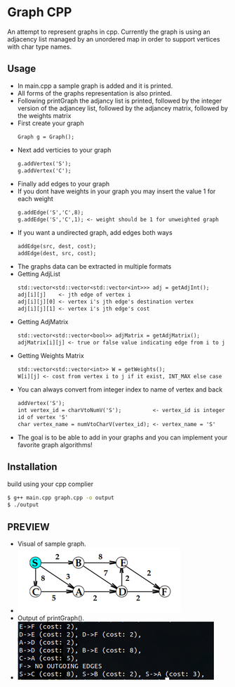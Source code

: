 # Graph CPP
An attempt to represent graphs in cpp. Currently the graph is using an adjacency list managed by an unordered map in order to support vertices with char type names.
## Usage
* In main.cpp a sample graph is added and it is printed.
* All forms of the graphs representation is also printed.
* Following printGraph the adjancy list is printed, followed by the integer version of the adjancey list, followed by the adjancey matrix, followed by the weights matrix
* First create your graph
  ```
  Graph g = Graph();
  ```
* Next add verticies to your graph
  ```
  g.addVertex('S');
  g.addVertex('C');
  ```
* Finally add edges to your graph
* If you dont have weights in your graph you may insert the value 1 for each weight
  ```
  g.addEdge('S','C',8);
  g.addEdge('S','C',1); <- weight should be 1 for unweighted graph 
  ```
* If you want a undirected graph, add edges both ways
  ```
  addEdge(src, dest, cost);
  addEdge(dest, src, cost);
  ```
* The graphs data can be extracted in multiple formats
* Getting AdjList 
  ```
  std::vector<std::vector<std::vector<int>>> adj = getAdjInt();
  adj[i][j]    <- jth edge of vertex i
  adj[i][j][0] <- vertex i's jth edge's destination vertex
  adj[i][j][1] <- vertex i's jth edge's cost
  ```
* Getting AdjMatrix
  ```
  std::vector<std::vector<bool>> adjMatrix = getAdjMatrix();
  adjMatrix[i][j] <- true or false value indicating edge from i to j
  ```
* Getting Weights Matrix
  ```
  std::vector<std::vector<int>> W = getWeights();
  W[i][j] <- cost from vertex i to j if it exist, INT_MAX else case
  ```
* You can always convert from integer index to name of vertex and back
  ```
  addVertex('S');
  int vertex_id = charVtoNumV('S');          <- vertex_id is integer id of vertex 'S'
  char vertex_name = numVtoCharV(vertex_id); <- vertex_name = 'S'
  ```
* The goal is to be able to add in your graphs and you can implement your favorite graph algorithms!

## Installation
build using your cpp complier
```sh
$ g++ main.cpp graph.cpp -o output
$ ./output
```
## PREVIEW 
  *  Visual of sample graph.
  *  ![Sample Graph inserted in main.cpp](sample/samplegraphvisual.png)
  *  Output of printGraph().
  *  ![output of main.cpp](sample/outputex.png)


